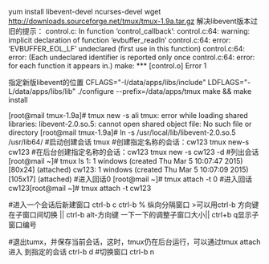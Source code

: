 yum install libevent-devel ncurses-devel
wget http://downloads.sourceforge.net/tmux/tmux-1.9a.tar.gz
解决libevent版本过旧的提示：
control.c: In function ‘control_callback’:
control.c:64: warning: implicit declaration of function ‘evbuffer_readln’
control.c:64: error: ‘EVBUFFER_EOL_LF’ undeclared (first use in this function)
control.c:64: error: (Each undeclared identifier is reported only once
control.c:64: error: for each function it appears in.)
make: *** [control.o] Error 1

指定新版libevent的位置
CFLAGS="-I/data/apps/libs/include" LDFLAGS="-L/data/apps/libs/lib" ./configure --prefix=/data/apps/tmux
make && make install

[root@mail tmux-1.9a]# tmux new -s ali
tmux: error while loading shared libraries: libevent-2.0.so.5: cannot open shared object file: No such file or directory
[root@mail tmux-1.9a]# ln -s /usr/local/lib/libevent-2.0.so.5 /usr/lib64/
#启动创建会话
tmux
#创建指定名称的会话：cw123
tmux new-s cw123
#在后台创建指定名称的会话：cw123
tmux new -s cw123 -d
#列出会话
[root@mail ~]# tmux ls
1: 1 windows (created Thu Mar  5 10:07:47 2015) [80x24] (attached)
cw123: 1 windows (created Thu Mar  5 10:07:09 2015) [105x17] (attached)
#进入回话0
[root@mail ~]# tmux attach -t 0
#进入回话cw123[root@mail ~]# tmux attach -t cw123

#进入一个会话后新建窗口
ctrl-b c 
            ctrl-b % 纵向分隔窗口   >可以用ctrl-b 方向键在子窗口间切换 || ctrl-b alt-方向键 一下一下的调整子窗口大小|| ctrl+b q显示子窗口编号


#退出tumx，并保存当前会话，这时，tmux仍在后台运行，可以通过tmux attach进入 到指定的会话
ctrl-b d
#切换窗口
ctrl-b n

